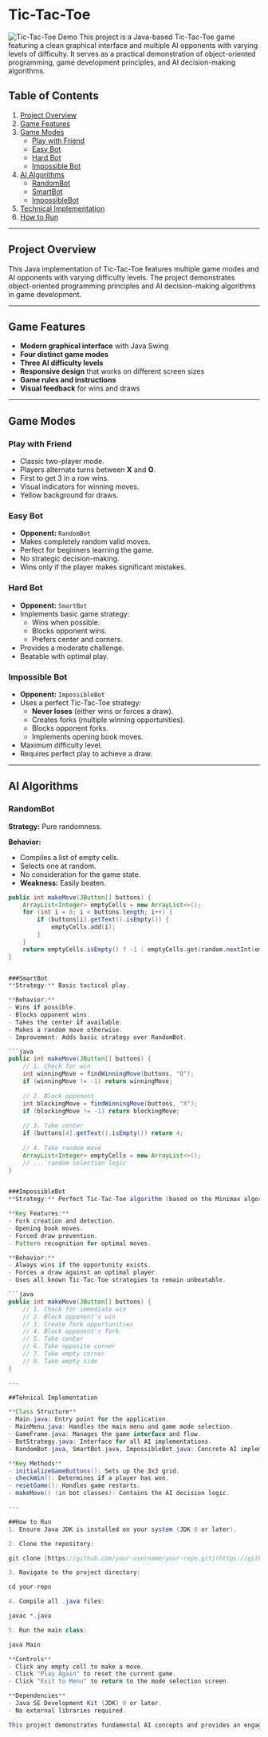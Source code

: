 # Tic-Tac-Toe

![Tic-Tac-Toe Demo](https://i.imgur.com/your-image.gif) This project is a Java-based Tic-Tac-Toe game featuring a clean graphical interface and multiple AI opponents with varying levels of difficulty. It serves as a practical demonstration of object-oriented programming, game development principles, and AI decision-making algorithms.

## Table of Contents
1.  [Project Overview](#project-overview)
2.  [Game Features](#game-features)
3.  [Game Modes](#game-modes)
    -   [Play with Friend](#play-with-friend)
    -   [Easy Bot](#easy-bot)
    -   [Hard Bot](#hard-bot)
    -   [Impossible Bot](#impossible-bot)
4.  [AI Algorithms](#ai-algorithms)
    -   [RandomBot](#randombot)
    -   [SmartBot](#smartbot)
    -   [ImpossibleBot](#impossiblebot)
5.  [Technical Implementation](#technical-implementation)
6.  [How to Run](#how-to-run)

---

## Project Overview
This Java implementation of Tic-Tac-Toe features multiple game modes and AI opponents with varying difficulty levels. The project demonstrates object-oriented programming principles and AI decision-making algorithms in game development.

---

## Game Features
-   **Modern graphical interface** with Java Swing
-   **Four distinct game modes**
-   **Three AI difficulty levels**
-   **Responsive design** that works on different screen sizes
-   **Game rules and instructions**
-   **Visual feedback** for wins and draws

---

## Game Modes

### Play with Friend
-   Classic two-player mode.
-   Players alternate turns between **X** and **O**.
-   First to get 3 in a row wins.
-   Visual indicators for winning moves.
-   Yellow background for draws.

### Easy Bot
-   **Opponent:** `RandomBot`
-   Makes completely random valid moves.
-   Perfect for beginners learning the game.
-   No strategic decision-making.
-   Wins only if the player makes significant mistakes.

### Hard Bot
-   **Opponent:** `SmartBot`
-   Implements basic game strategy:
    -   Wins when possible.
    -   Blocks opponent wins.
    -   Prefers center and corners.
-   Provides a moderate challenge.
-   Beatable with optimal play.

### Impossible Bot
-   **Opponent:** `ImpossibleBot`
-   Uses a perfect Tic-Tac-Toe strategy:
    -   **Never loses** (either wins or forces a draw).
    -   Creates forks (multiple winning opportunities).
    -   Blocks opponent forks.
    -   Implements opening book moves.
-   Maximum difficulty level.
-   Requires perfect play to achieve a draw.

---

## AI Algorithms

### RandomBot
**Strategy:** Pure randomness.

**Behavior:**
-   Compiles a list of empty cells.
-   Selects one at random.
-   No consideration for the game state.
-   **Weakness:** Easily beaten.

```java
public int makeMove(JButton[] buttons) {
    ArrayList<Integer> emptyCells = new ArrayList<>();
    for (int i = 0; i < buttons.length; i++) {
        if (buttons[i].getText().isEmpty()) {
            emptyCells.add(i);
        }
    }
    return emptyCells.isEmpty() ? -1 : emptyCells.get(random.nextInt(emptyCells.size()));
}


###SmartBot
**Strategy:** Basic tactical play.

**Behavior:**
- Wins if possible.
- Blocks opponent wins.
- Takes the center if available.
- Makes a random move otherwise.
- Improvement: Adds basic strategy over RandomBot.

```java
public int makeMove(JButton[] buttons) {
    // 1. Check for win
    int winningMove = findWinningMove(buttons, "O");
    if (winningMove != -1) return winningMove;
    
    // 2. Block opponent
    int blockingMove = findWinningMove(buttons, "X");
    if (blockingMove != -1) return blockingMove;
    
    // 3. Take center
    if (buttons[4].getText().isEmpty()) return 4;
    
    // 4. Take random move
    ArrayList<Integer> emptyCells = new ArrayList<>();
    // ... random selection logic
}


###ImpossibleBot
**Strategy:** Perfect Tic-Tac-Toe algorithm (based on the Minimax algorithm principles).

**Key Features:**
- Fork creation and detection.
- Opening book moves.
- Forced draw prevention.
- Pattern recognition for optimal moves.

**Behavior:**
- Always wins if the opportunity exists.
- Forces a draw against an optimal player.
- Uses all known Tic-Tac-Toe strategies to remain unbeatable.

```java
public int makeMove(JButton[] buttons) {
    // 1. Check for immediate win
    // 2. Block opponent's win
    // 3. Create fork opportunities
    // 4. Block opponent's fork
    // 5. Take center
    // 6. Take opposite corner
    // 7. Take empty corner
    // 8. Take empty side
}

---

##Tehnical Implementation

**Class Structure**
- Main.java: Entry point for the application.
- MainMenu.java: Handles the main menu and game mode selection.
- GameFrame.java: Manages the game interface and flow.
- BotStrategy.java: Interface for all AI implementations.
- RandomBot.java, SmartBot.java, ImpossibleBot.java: Concrete AI implementations.

**Key Methods**
- initializeGameButtons(): Sets up the 3x3 grid.
- checkWin(): Determines if a player has won.
- resetGame(): Handles game restarts.
- makeMove() (in bot classes): Contains the AI decision logic.

---

##How to Run
1. Ensure Java JDK is installed on your system (JDK 8 or later).

2. Clone the repository:

git clone [https://github.com/your-username/your-repo.git](https://github.com/your-username/your-repo.git)

3. Navigate to the project directory:

cd your-repo

4. Compile all .java files:

javac *.java

5. Run the main class:

java Main

**Controls**
- Click any empty cell to make a move.
- Click "Play Again" to reset the current game.
- Click "Exit to Menu" to return to the mode selection screen.

**Dependencies**
- Java SE Development Kit (JDK) 8 or later.
- No external libraries required.

This project demonstrates fundamental AI concepts and provides an engaging way to explore game theory and decision-making algorithms in a classic game setting.
